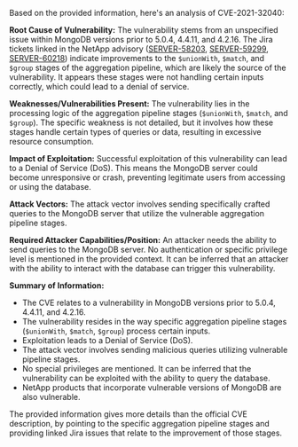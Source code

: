 Based on the provided information, here's an analysis of CVE-2021-32040:

**Root Cause of Vulnerability:**
The vulnerability stems from an unspecified issue within MongoDB versions prior to 5.0.4, 4.4.11, and 4.2.16. The Jira tickets linked in the NetApp advisory ([SERVER-58203](https://jira.mongodb.org/browse/SERVER-58203), [SERVER-59299](https://jira.mongodb.org/browse/SERVER-59299), [SERVER-60218](https://jira.mongodb.org/browse/SERVER-60218)) indicate improvements to the `$unionWith`, `$match`, and `$group` stages of the aggregation pipeline, which are likely the source of the vulnerability. It appears these stages were not handling certain inputs correctly, which could lead to a denial of service.

**Weaknesses/Vulnerabilities Present:**
The vulnerability lies in the processing logic of the aggregation pipeline stages (`$unionWith`, `$match`, and `$group`). The specific weakness is not detailed, but it involves how these stages handle certain types of queries or data, resulting in excessive resource consumption.

**Impact of Exploitation:**
Successful exploitation of this vulnerability can lead to a Denial of Service (DoS). This means the MongoDB server could become unresponsive or crash, preventing legitimate users from accessing or using the database.

**Attack Vectors:**
The attack vector involves sending specifically crafted queries to the MongoDB server that utilize the vulnerable aggregation pipeline stages.

**Required Attacker Capabilities/Position:**
An attacker needs the ability to send queries to the MongoDB server. No authentication or specific privilege level is mentioned in the provided context. It can be inferred that an attacker with the ability to interact with the database can trigger this vulnerability.

**Summary of Information:**

*   The CVE relates to a vulnerability in MongoDB versions prior to 5.0.4, 4.4.11, and 4.2.16.
*   The vulnerability resides in the way specific aggregation pipeline stages (`$unionWith`, `$match`, `$group`) process certain inputs.
*   Exploitation leads to a Denial of Service (DoS).
*   The attack vector involves sending malicious queries utilizing vulnerable pipeline stages.
*   No special privileges are mentioned. It can be inferred that the vulnerability can be exploited with the ability to query the database.
*   NetApp products that incorporate vulnerable versions of MongoDB are also vulnerable.

The provided information gives more details than the official CVE description, by pointing to the specific aggregation pipeline stages and providing linked Jira issues that relate to the improvement of those stages.